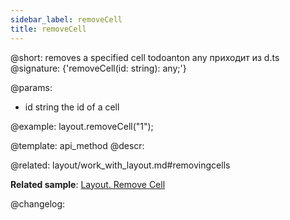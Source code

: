 ```yaml
---
sidebar_label: removeCell
title: removeCell
---          
```


@short: removes a specified cell
todoanton any приходит из d.ts
@signature: {'removeCell(id: string): any;'}

@params:
- id 	string 	the id of a cell

@example:
layout.removeCell("1");

@template: api_method
@descr:

@related: layout/work_with_layout.md#removingcells

**Related sample**: [Layout. Remove Cell](https://snippet.dhtmlx.com/tnujp7jk)

@changelog:
